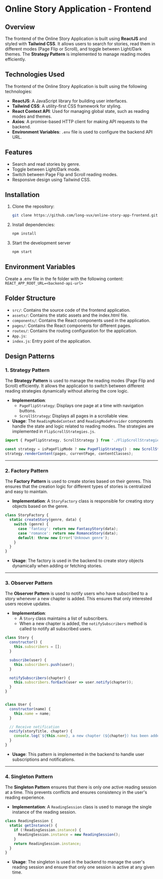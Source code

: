 # Online Story Application - Frontend

## Overview
The frontend of the Online Story Application is built using **ReactJS** and styled with **Tailwind CSS**. It allows users to search for stories, read them in different modes (Page Flip or Scroll), and toggle between Light/Dark themes. The **Strategy Pattern** is implemented to manage reading modes efficiently.

## Technologies Used

The frontend of the Online Story Application is built using the following technologies:

- **ReactJS**: A JavaScript library for building user interfaces.
- **Tailwind CSS**: A utility-first CSS framework for styling.
- **React Context API**: Used for managing global state, such as reading modes and themes.
- **Axios**: A promise-based HTTP client for making API requests to the backend.
- **Environment Variables**: `.env` file is used to configure the backend API URL.

## Features
- Search and read stories by genre.
- Toggle between Light/Dark mode.
- Switch between Page Flip and Scroll reading modes.
- Responsive design using Tailwind CSS.

## Installation
1. Clone the repository:
   ```bash
   git clone https://github.com/long-vux/online-story-app-frontend.git
   ```

2. Install dependencies:
   ```bash
   npm install
   ```
3. Start the development server
    ```bash
    npm start
    ```

## Environment Variables
Create a .env file in the fe folder with the following content:
    ```
    REACT_APP_ROOT_URL=<backend-api-url>
    ```
## Folder Structure
- `src/`: Contains the source code of the frontend application.
- `assets/`: Contains the static assets and the index.html file.
- `components/`: Contains the React components used in the application.
- `pages/`: Contains the React components for different pages.
- `routes/`: Contains the routing configuration for the application.
- `App.js`:
- `index.js`: Entry point of the application.

## Design Patterns

### 1. **Strategy Pattern**
The **Strategy Pattern** is used to manage the reading modes (Page Flip and Scroll) efficiently. It allows the application to switch between different reading strategies dynamically without altering the core logic.

- **Implementation**:
  - `PageFlipStrategy`: Displays one page at a time with navigation buttons.
  - `ScrollStrategy`: Displays all pages in a scrollable view.
- **Usage**:
  The `ReadingModeContext` and `ReadingModeProvider` components handle the state and logic related to reading modes. The strategies are implemented in `FlipScrollStrategies.js`.

```javascript
import { PageFlipStrategy, ScrollStrategy } from './FlipScrollStrategies';

const strategy = isPageFlipMode ? new PageFlipStrategy() : new ScrollStrategy();
strategy.renderContent(pages, currentPage, contentClasses);
```

---

### 2. **Factory Pattern**
The **Factory Pattern** is used to create stories based on their genres. This ensures that the creation logic for different types of stories is centralized and easy to maintain.

- **Implementation**:
  A `StoryFactory` class is responsible for creating story objects based on the genre.

```javascript
class StoryFactory {
  static createStory(genre, data) {
    switch (genre) {
      case 'fantasy': return new FantasyStory(data);
      case 'romance': return new RomanceStory(data);
      default: throw new Error('Unknown genre');
    }
  }
}
```

- **Usage**:
  The factory is used in the backend to create story objects dynamically when adding or fetching stories.

---

### 3. **Observer Pattern**
The **Observer Pattern** is used to notify users who have subscribed to a story whenever a new chapter is added. This ensures that only interested users receive updates.

- **Implementation**:
  - A `Story` class maintains a list of subscribers.
  - When a new chapter is added, the `notifySubscribers` method is called to notify all subscribed users.

```javascript
class Story {
  constructor() {
    this.subscribers = [];
  }

  subscribe(user) {
    this.subscribers.push(user);
  }

  notifySubscribers(chapter) {
    this.subscribers.forEach(user => user.notify(chapter));
  }
}


class User {
  constructor(name) {
    this.name = name;
  }

  // Receive notification
  notify(storyTitle, chapter) {
    console.log(`${this.name}, a new chapter (${chapter}) has been added to ${storyTitle}!`);
  }
}
```

- **Usage**:
  This pattern is implemented in the backend to handle user subscriptions and notifications.

---

### 4. **Singleton Pattern**
The **Singleton Pattern** ensures that there is only one active reading session at a time. This prevents conflicts and ensures consistency in the user's reading experience.

- **Implementation**:
  A `ReadingSession` class is used to manage the single instance of the reading session.

```javascript
class ReadingSession {
  static getInstance() {
    if (!ReadingSession.instance) {
      ReadingSession.instance = new ReadingSession();
    }
    return ReadingSession.instance;
  }
}
```

- **Usage**:
  The singleton is used in the backend to manage the user's reading session and ensure that only one session is active at any given time.